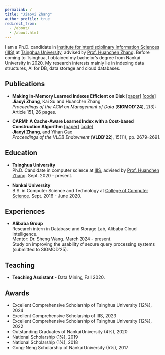 ```yaml
---
permalink: /
title: "Jiaoyi Zhang"
author_profile: true
redirect_from: 
  - /about/
  - /about.html
---
```


I am a Ph.D. candidate in [Institute for Interdisciplinary Information Sciences (IIIS)](https://iiis.tsinghua.edu.cn/en/) at [Tsinghua University](https://www.tsinghua.edu.cn/en/), advised by [Prof. Huanchen Zhang](https://people.iiis.tsinghua.edu.cn/~huanchen/). Before coming to Tsinghua, I obtained my bachelor’s degree from Nankai University in 2020. My research interests mainly lie in indexing data structures, AI for DB, data storage and cloud databases.

## Publications
- **Making In-Memory Learned Indexes Efficient on Disk** [[paper]](https://dl.acm.org/doi/10.1145/3654954) [[code]](https://github.com/JiaoyiZhang/Efficient-Disk-Learned-Index)  
**Jiaoyi Zhang**, Kai Su and Huanchen Zhang  
*Proceedings of the ACM on Management of Data* (**SIGMOD'24**), 2(3): Article 151, 26 pages.


- **CARMI: A Cache-Aware Learned Index with a Cost-based Construction Algorithm** [[paper]](https://www.vldb.org/pvldb/vol15/p2679-gao.pdf) [[code]](https://github.com/JiaoyiZhang/CARMI)  
**Jiaoyi Zhang**, and Yihan Gao  
*Proceedings of the VLDB Endowment* (**VLDB'22**), 15(11), pp. 2679–2691.

## Education
- **Tsinghua University**  
Ph.D. Candidate in computer science at [IIIS](https://iiis.tsinghua.edu.cn/en/), advised by [Prof. Huanchen Zhang](https://people.iiis.tsinghua.edu.cn/~huanchen/). Sept. 2020 - present.

- **Nankai University**  
B.S. in Computer Science and Technology at [College of Computer Science](https://encc.nankai.edu.cn/). Sept. 2016 - June 2020.  

## Experiences
- **Alibaba Group**  
Research intern in Database and Storage Lab, Alibaba Cloud Intelligence.  
Mentor: Dr. Sheng Wang. March 2024 - present.  
Study on improving the usability of secure query processing systems (submitted to SIGMOD’25).

## Teaching
- **Teaching Assistant** - Data Mining, Fall 2020.

## Awards
- Excellent Comprehensive Scholarship of Tsinghua University (12%), 2024
- Excellent Comprehensive Scholarship of IIIS, 2023
- Excellent Comprehensive Scholarship of Tsinghua University (12%), 2022
- Outstanding Graduates of Nankai University (4%), 2020
- National Scholarship (1%), 2019
- National Scholarship (1%), 2018
- Gong-Neng Scholarship of Nankai University (5%), 2017
